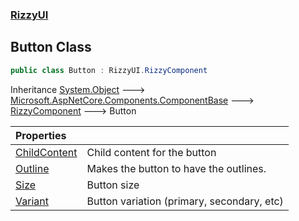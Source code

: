 ### [RizzyUI](RizzyUI 'RizzyUI')

## Button Class

```csharp
public class Button : RizzyUI.RizzyComponent
```

Inheritance [System.Object](https://docs.microsoft.com/en-us/dotnet/api/System.Object 'System.Object') &#129106; [Microsoft.AspNetCore.Components.ComponentBase](https://docs.microsoft.com/en-us/dotnet/api/Microsoft.AspNetCore.Components.ComponentBase 'Microsoft.AspNetCore.Components.ComponentBase') &#129106; [RizzyComponent](RizzyUI.RizzyComponent 'RizzyUI.RizzyComponent') &#129106; Button

| Properties | |
| :--- | :--- |
| [ChildContent](RizzyUI.Button.ChildContent 'RizzyUI.Button.ChildContent') | Child content for the button |
| [Outline](RizzyUI.Button.Outline 'RizzyUI.Button.Outline') | Makes the button to have the outlines. |
| [Size](RizzyUI.Button.Size 'RizzyUI.Button.Size') | Button size |
| [Variant](RizzyUI.Button.Variant 'RizzyUI.Button.Variant') | Button variation (primary, secondary, etc) |
